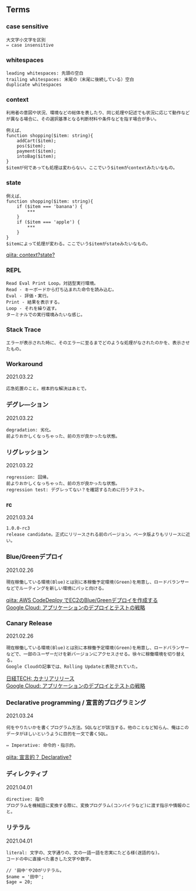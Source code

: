 ## Terms

### case sensitive
```
大文字小文字を区別
⇔ case insensitive
```

### whitespaces
```
leading whitespaces: 先頭の空白
trailing whitespaces: 末尾の（末尾に後続している）空白
duplicate whitespaces
```
### context
```
利用者の意図や状況、環境などの総体を表したり、同じ処理や記述でも状況に応じて動作などが異なる場合に、その選択基準となる判断材料や条件などを指す場合が多い。

例えば、
function shopping($item: string){
    addCart($item);
    pos($item);
    payment($item);
    intoBag($item);
}
$itemが何であっても処理は変わらない。ここでいう$itemがcontextみたいなもの。
```
### state
```
例えば、
function shopping($item: string){
    if ($item === 'banana') {
        ***
    }
    if ($item === 'apple') {
        ***
    }
}
$itemによって処理が変わる。ここでいう$itemがstateみたいなもの。
```
[qiita: context?state?](https://qiita.com/dojyorin/items/0bd3ef167991cfc703b1)

### REPL
```
Read Eval Print Loop。対話型実行環境。
Read - キーボードから打ち込まれた命令を読み込む。
Eval - 評価・実行。
Print - 結果を表示する。
Loop - それを繰り返す。
ターミナルでの実行環境みたいな感じ。
```

### Stack Trace
```
エラーが表示された時に、そのエラーに至るまでどのような処理がなされたのかを、表示させたもの。
```

### Workaround
2021.03.22
```
応急処置のこと。根本的な解決はあとで。
```

### デグレ―ション
2021.03.22
```
degradation: 劣化。
前よりおかしくなっちゃった、前の方が良かったな状態。
```

### リグレッション
2021.03.22
```
regression: 回帰。
前よりおかしくなっちゃった、前の方が良かったな状態。
regression test: デグレってない？を確認するために行うテスト。
```

### rc
2021.03.24
```
1.0.0-rc3
release candidate。正式にリリースされる前のバージョン。ベータ版よりもリリースに近い。
```

### Blue/Greenデプロイ
2021.02.26
```
現在稼働している環境(Blue)とは別に本稼働予定環境(Green)を用意し、ロードバランサーなどでルーティングを新しい環境にパッと向ける。
```
[qiita: AWS CodeDeploy でEC2のBlue/Greenデプロイを作成する](https://qiita.com/keitakn/items/6abe6c971e4dec3b69ef)<br>
[Google Cloud: アプリケーションのデプロイとテストの戦略](https://cloud.google.com/solutions/application-deployment-and-testing-strategies?hl=ja#bluegreen_deployment_pattern)

### Canary Release
2021.02.26
```
現在稼働している環境(Blue)とは別に本稼働予定環境(Green)を用意し、ロードバランサーなどで、一部のユーザーだけを新バージョンにアクセスさせる。徐々に稼働環境を切り替える。
Google Cloudの記事では、Rolling Updateと表現されていた。
```
[日経TECH: カナリアリリース](https://xtech.nikkei.com/atcl/nxt/keyword/18/00002/081900087/)<br>
[Google Cloud: アプリケーションのデプロイとテストの戦略](https://cloud.google.com/solutions/application-deployment-and-testing-strategies?hl=ja#rolling_update_deployment_pattern)

### Declarative programming / 宣言的プログラミング
2021.03.24
```
何をやりたいかを書くプログラム方法。SQLなどが該当する。他のことなど知らん、俺はこのデータがほしいというように目的を一文で書くSQL。

⇔ Imperative: 命令的・指示的。
```
[qiita: 宣言的？ Declarative?](https://qiita.com/Hiroyuki_OSAKI/items/f3f88ae535550e95389d)

### ディレクティブ
2021.04.01
```
directive: 指令
プログラムを機械語に変換する際に、変換プログラム(コンパイラなど)に渡す指示や情報のこと。
```

### リテラル
2021.04.01
```
literal: 文字の、文字通りの、文の一語一語を忠実にたどる様(逐語的な)。
コードの中に直接べた書きした文字や数字。

// '田中'や20がリテラル。
$name = '田中';
$age = 20;
```
